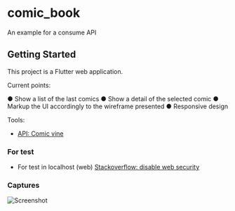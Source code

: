 # comic_book

An example for a consume API

## Getting Started

This project is a Flutter web application.

Current points:

● Show a list of the last comics
● Show a detail of the selected comic
● Markup the UI accordingly to the wireframe presented
● Responsive design

Tools:

- [API: Comic vine](https://comicvine.gamespot.com/api/documentation)

### For test

- For test in localhost (web) [Stackoverflow: disable web security](https://stackoverflow.com/questions/65630743/how-to-solve-flutter-web-api-cors-error-only-with-dart-code/66879350#66879350)

### Captures

![Screenshot](https://github.com/klauscj1/comic_book/blob/main/assets/captures/gridview_web.png)
